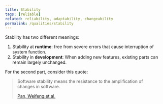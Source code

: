```yaml
---
title: Stability
tags: [reliable]
related: reliability, adaptability, changeability
permalink: /qualities/stability
---
```


Stability has two different meanings:

1. Stability at **runtime**: free from severe errors that cause interruption of system function.
2. Stability in **development**: When adding new features, existing parts can remain largely unchanged.

For the second part, consider this quote:

>Software stability means the resistance to the amplification of changes in software.
>
>[Pan, Weifeng et al.](https://www.hindawi.com/journals/complexity/2019/9414162/)

